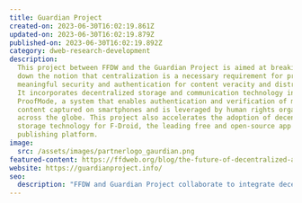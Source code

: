 ```yaml
---
title: Guardian Project
created-on: 2023-06-30T16:02:19.861Z
updated-on: 2023-06-30T16:02:19.879Z
published-on: 2023-06-30T16:02:19.892Z
category: dweb-research-development
description:
  This project between FFDW and the Guardian Project is aimed at breaking
  down the notion that centralization is a necessary requirement for providing
  meaningful security and authentication for content veracity and distribution.
  It incorporates decentralized storage and communication technology into
  ProofMode, a system that enables authentication and verification of multimedia
  content captured on smartphones and is leveraged by human rights organizations
  across the globe. This project also accelerates the adoption of decentralized
  storage technology for F-Droid, the leading free and open-source app
  publishing platform.
image:
  src: /assets/images/partnerlogo_gaurdian.png
featured-content: https://ffdweb.org/blog/the-future-of-decentralized-apps-a-q-a-with-guardian-project
website: https://guardianproject.info/
seo:
  description: "FFDW and Guardian Project collaborate to integrate decentralized storage into ProofMode for secure content verification and F-Droid for open-source app distribution."
---
```

